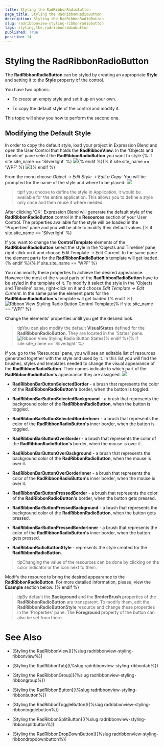 ```yaml
---
title: Styling the RadRibbonRadioButton
page_title: Styling the RadRibbonRadioButton
description: Styling the RadRibbonRadioButton
slug: radribbonview-styling-ribbonradiobutton
tags: styling,the,radribbonradiobutton
published: True
position: 14
---
```


# Styling the RadRibbonRadioButton



The __RadRibbonRadioButton__ can be styled by creating an appropriate __Style__ and setting it to the __Style__ property of the control.
			

You have two options:

* To create an empty style and set it up on your own.

* To copy the default style of the control and modify it.

This topic will show you how to perform the second one.

## Modifying the Default Style

In order to copy the default style, load your project in Expression Blend and open the User Control that holds the __RadRibbonView__. In the 'Objects and Timeline' pane select the __RadRibbonRadioButton__ you want to style.{% if site.site_name == 'Silverlight' %}
![](images/RibbonView_Styling_RadioButton_Locate.png){% endif %}{% if site.site_name == 'WPF' %}
![](images/RibbonView_Styling_RadioButton_LocateWPF.png){% endif %}

From the menu choose *Object -> Edit Style -> Edit a Copy*. You will be prompted for the name of the style and where to be placed.
![](images/RibbonView_Styling_RadioButton_CreateStyle.png)

>tipIf you choose to define the style in Application, it would be available for the entire application. This allows you to define a style only once and then reuse it where needed.

After clicking 'OK', Expression Blend will generate the default style of the __RadRibbonRadioButton__ control in the __Resources__ section of your User Control. The properties available for the style will be loaded in the 'Properties' pane and you will be able to modify their default values.{% if site.site_name == 'Silverlight' %}

If you want to change the __ControlTemplate__ elements of the __RadRibbonRadioButton__ select the style in the 'Objects and Timeline' pane, right-click on it and choose Edit Template -> Edit Current. In the same pane the element parts for the __RadRibbonRadioButton__'s template will get loaded.{% endif %}{% if site.site_name == 'WPF' %}

You can modify these properties to achieve the desired appearance. However the most of the visual parts of the __RadRibbonRadioButton__ have to be styled in the template of it. To modify it select the style in the 'Objects and Timeline' pane, right-click on it and choose *Edit Template -> Edit Current*. In the same pane the element parts for the __RadRibbonRadioButton's__ template will get loaded.{% endif %}
![Ribbon View Styling Radio Button Control Template](images/RibbonView_Styling_RadioButton_ControlTemplate.png){% if site.site_name == 'WPF' %}

Change the elements' properties untill you get the desired look.

>tipYou can also modify the default __VisualStates__ defined for the __RadRibbonRadioButton__. They are located in the 'States' pane.
![Ribbon View Styling Radio Button States](images/RibbonView_Styling_RadioButton_States.png){% endif %}{% if site.site_name == 'Silverlight' %}

If you go to the 'Resources' pane, you will see an editable list of resources generated together with the style and used by it. In this list you will find the brushes, styles and templates needed to change the visual appearance of the __RadRibbonRadioButton__. Their names indicate to which part of the __RadRibbonRadioButton's__ appearance they are assigned.
![](images/RibbonView_Styling_RadioButton_Resources.png)

* __RadRibbonBarButtonSelectedBorder__ - a brush that represents the color of the __RadRibbonRadioButton's__ border, when the button is toggled.
              

* __RadRibbonBarButtonSelectedBackground__ - a brush that represents the background color of the __RadRibbonRadioButton__, when the button is toggled.
              

* __RadRibbonBarButtonSelectedBorderInner__ - a brush that represents the color of the __RadRibbonRadioButton's__ inner border, when the button is toggled.
              

* __RadRibbonBarButtonOverBorder__ - a brush that represents the color of the __RadRibbonRadioButton's__ border, when the mouse is over it.
              

* __RadRibbonBarButtonOverBackground__ - a brush that represents the background color of the __RadRibbonRadioButton__, when the mouse is over it.
              

* __RadRibbonBarButtonOverBorderInner__ - a brush that represents the color of the __RadRibbonRadioButton's__ inner border, when the mouse is over it.
              

* __RadRibbonBarButtonPressedBorder__ - a brush that represents the color of the __RadRibbonRadioButton's__ border, when the button gets pressed.
              

* __RadRibbonBarButtonPressedBackground__ - a brush that represents the background color of the __RadRibbonRadioButton__, when the button gets pressed.
              

* __RadRibbonBarButtonPressedBorderInner__ - a brush that represents the color of the __RadRibbonRadioButton's__ inner border, when the button gets pressed.
              

* __RadRibbonRadioButtonStyle__ - represents the style created for the __RadRibbonRadioButton__.
              

>tipChanging the value of the resources can be done by clicking on the color indicator or the icon next to them.

Modify the resource to bring the desired appearance to the __RadRibbonRadioButton__. For more detailed information, please, view the __Example__ section below.
					{% endif %}

>tipBy default the __Background__ and the __BroderBrush__ properties of the __RadRibbonRadioButton__ are transparent. To modify them, edit the __RadRibbonRadioButtonStyle__ resource and change these properties in the 'Properties' pane. The __Foreground__ property of the button can also be set from there.
				

# See Also

 * [Styling the RadRibbonView]({%slug radribbonview-styling-ribbonview%})

 * [Styling the RadRibbonTab]({%slug radribbonview-styling-ribbontab%})

 * [Styling the RadRibbonGroup]({%slug radribbonview-styling-ribbongroup%})

 * [Styling the RadRibbonButton]({%slug radribbonview-styling-ribbonbutton%})

 * [Styling the RadRibbonToggleButton]({%slug radribbonview-styling-ribbontogglebutton%})

 * [Styling the RadRibbonSplitButton]({%slug radribbonview-styling-ribbonsplitbutton%})

 * [Styling the RadRibbonDropDownButton]({%slug radribbonview-styling-ribbondropdownbutton%})
